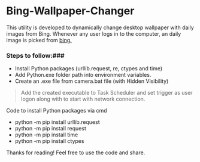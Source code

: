 # Bing-Wallpaper-Changer
This utility is developed to dynamically change desktop wallpaper with daily images from Bing.
Whenever any user logs in to the computer, an daily image is picked from [bing.](http://www.bing.com/gallery/)

### Steps to follow:###
+ Install Python packages (urllib.request, re, ctypes and time)
+ Add Python.exe folder path into environment variables.
+ Create an .exe file from camera.bat file (with Hidden Visibility)

> Add the created executable to Task Scheduler and set trigger as user logon along with to start with network connection.



Code to install Python packages via cmd
* python -m pip install urllib.request
* python -m pip install request
* python -m pip install time
* python -m pip install ctypes 


Thanks for reading!
Feel free to use the code and share.
